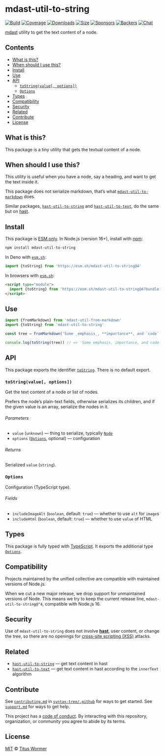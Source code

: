 # mdast-util-to-string

[![Build][build-badge]][build]
[![Coverage][coverage-badge]][coverage]
[![Downloads][downloads-badge]][downloads]
[![Size][size-badge]][size]
[![Sponsors][sponsors-badge]][collective]
[![Backers][backers-badge]][collective]
[![Chat][chat-badge]][chat]

[mdast][] utility to get the text content of a node.

## Contents

*   [What is this?](#what-is-this)
*   [When should I use this?](#when-should-i-use-this)
*   [Install](#install)
*   [Use](#use)
*   [API](#api)
    *   [`toString(value[, options])`](#tostringvalue-options)
    *   [`Options`](#options)
*   [Types](#types)
*   [Compatibility](#compatibility)
*   [Security](#security)
*   [Related](#related)
*   [Contribute](#contribute)
*   [License](#license)

## What is this?

This package is a tiny utility that gets the textual content of a node.

## When should I use this?

This utility is useful when you have a node, say a heading, and want to get the
text inside it.

This package does not serialize markdown, that’s what
[`mdast-util-to-markdown`][mdast-util-to-markdown] does.

Similar packages, [`hast-util-to-string`][hast-util-to-string] and
[`hast-util-to-text`][hast-util-to-text], do the same but on [hast][].

## Install

This package is [ESM only][esm].
In Node.js (version 16+), install with [npm][]:

```sh
npm install mdast-util-to-string
```

In Deno with [`esm.sh`][esmsh]:

```js
import {toString} from 'https://esm.sh/mdast-util-to-string@4'
```

In browsers with [`esm.sh`][esmsh]:

```html
<script type="module">
  import {toString} from 'https://esm.sh/mdast-util-to-string@4?bundle'
</script>
```

## Use

```js
import {fromMarkdown} from 'mdast-util-from-markdown'
import {toString} from 'mdast-util-to-string'

const tree = fromMarkdown('Some _emphasis_, **importance**, and `code`.')

console.log(toString(tree)) // => 'Some emphasis, importance, and code.'
```

## API

This package exports the identifier [`toString`][api-to-string].
There is no default export.

### `toString(value[, options])`

Get the text content of a node or list of nodes.

Prefers the node’s plain-text fields, otherwise serializes its children,
and if the given value is an array, serialize the nodes in it.

###### Parameters

*   `value` (`unknown`)
    — thing to serialize, typically [`Node`][node]
*   `options` ([`Options`][api-options], optional)
    — configuration

###### Returns

Serialized `value` (`string`).

### `Options`

Configuration (TypeScript type).

###### Fields

*   `includeImageAlt` (`boolean`, default: `true`)
    — whether to use `alt` for `image`s
*   `includeHtml` (`boolean`, default: `true`)
    — whether to use `value` of HTML

## Types

This package is fully typed with [TypeScript][].
It exports the additional type [`Options`][api-options].

## Compatibility

Projects maintained by the unified collective are compatible with maintained
versions of Node.js.

When we cut a new major release, we drop support for unmaintained versions of
Node.
This means we try to keep the current release line, `mdast-util-to-string@^4`,
compatible with Node.js 16.

## Security

Use of `mdast-util-to-string` does not involve **[hast][]**, user content, or
change the tree, so there are no openings for [cross-site scripting (XSS)][xss]
attacks.

## Related

*   [`hast-util-to-string`](https://github.com/wooorm/rehype-minify/tree/main/packages/hast-util-to-string)
    — get text content in hast
*   [`hast-util-to-text`](https://github.com/syntax-tree/hast-util-to-text)
    — get text content in hast according to the `innerText` algorithm

## Contribute

See [`contributing.md`][contributing] in [`syntax-tree/.github`][health] for
ways to get started.
See [`support.md`][support] for ways to get help.

This project has a [code of conduct][coc].
By interacting with this repository, organization, or community you agree to
abide by its terms.

## License

[MIT][license] © [Titus Wormer][author]

<!-- Definitions -->

[build-badge]: https://github.com/syntax-tree/mdast-util-to-string/workflows/main/badge.svg

[build]: https://github.com/syntax-tree/mdast-util-to-string/actions

[coverage-badge]: https://img.shields.io/codecov/c/github/syntax-tree/mdast-util-to-string.svg

[coverage]: https://codecov.io/github/syntax-tree/mdast-util-to-string

[downloads-badge]: https://img.shields.io/npm/dm/mdast-util-to-string.svg

[downloads]: https://www.npmjs.com/package/mdast-util-to-string

[size-badge]: https://img.shields.io/badge/dynamic/json?label=minzipped%20size&query=$.size.compressedSize&url=https://deno.bundlejs.com/?q=mdast-util-to-string

[size]: https://bundlejs.com/?q=mdast-util-to-string

[sponsors-badge]: https://opencollective.com/unified/sponsors/badge.svg

[backers-badge]: https://opencollective.com/unified/backers/badge.svg

[collective]: https://opencollective.com/unified

[chat-badge]: https://img.shields.io/badge/chat-discussions-success.svg

[chat]: https://github.com/syntax-tree/unist/discussions

[npm]: https://docs.npmjs.com/cli/install

[esm]: https://gist.github.com/sindresorhus/a39789f98801d908bbc7ff3ecc99d99c

[esmsh]: https://esm.sh

[typescript]: https://www.typescriptlang.org

[license]: license

[author]: https://wooorm.com

[health]: https://github.com/syntax-tree/.github

[contributing]: https://github.com/syntax-tree/.github/blob/main/contributing.md

[support]: https://github.com/syntax-tree/.github/blob/main/support.md

[coc]: https://github.com/syntax-tree/.github/blob/main/code-of-conduct.md

[mdast]: https://github.com/syntax-tree/mdast

[mdast-util-to-markdown]: https://github.com/syntax-tree/mdast-util-to-markdown

[hast]: https://github.com/syntax-tree/hast

[hast-util-to-string]: https://github.com/rehypejs/rehype-minify/tree/main/packages/hast-util-to-string

[hast-util-to-text]: https://github.com/syntax-tree/hast-util-to-text

[node]: https://github.com/syntax-tree/mdast#nodes

[xss]: https://en.wikipedia.org/wiki/Cross-site_scripting

[api-to-string]: [[tostringvalue-options]]

[api-options]: [[options]]
